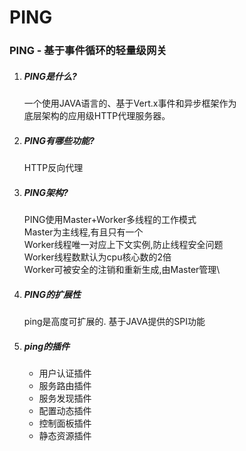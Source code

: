 # PING

### PING - 基于事件循环的轻量级网关
1. ##### PING是什么?
    一个使用JAVA语言的、基于Vert.x事件和异步框架作为\
    底层架构的应用级HTTP代理服务器。
    
2. ##### PING有哪些功能?
    HTTP反向代理
    
3. ##### PING架构?
    PING使用Master+Worker多线程的工作模式\
    Master为主线程,有且只有一个\
    Worker线程唯一对应上下文实例,防止线程安全问题\
    Worker线程数默认为cpu核心数的2倍\
    Worker可被安全的注销和重新生成,由Master管理\

4. ##### PING的扩展性
    ping是高度可扩展的.
    基于JAVA提供的SPI功能

5. ##### ping的插件
    * 用户认证插件
    * 服务路由插件
    * 服务发现插件
    * 配置动态插件
    * 控制面板插件
    * 静态资源插件
    